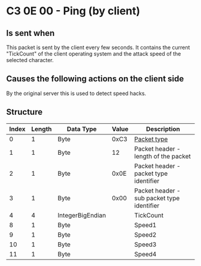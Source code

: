 # C3 0E 00 - Ping (by client)

## Is sent when

This packet is sent by the client every few seconds. It contains the current "TickCount" of the client operating system and the attack speed of the selected character.

## Causes the following actions on the client side

By the original server this is used to detect speed hacks.

## Structure

| Index | Length | Data Type | Value | Description |
|-------|--------|-----------|-------|-------------|
| 0 | 1 |   Byte   | 0xC3  | [Packet type](PacketTypes.md) |
| 1 | 1 |    Byte   |   12   | Packet header - length of the packet |
| 2 | 1 |    Byte   | 0x0E  | Packet header - packet type identifier |
| 3 | 1 |    Byte   | 0x00  | Packet header - sub packet type identifier |
| 4 | 4 | IntegerBigEndian |  | TickCount |
| 8 | 1 | Byte |  | Speed1 |
| 9 | 1 | Byte |  | Speed2 |
| 10 | 1 | Byte |  | Speed3 |
| 11 | 1 | Byte |  | Speed4 |